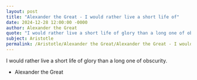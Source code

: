 ```yaml
---
layout: post
title: "Alexander the Great - I would rather live a short life of"
date: 2024-12-28 12:00:00 -0000
author: Alexander the Great
quote: "I would rather live a short life of glory than a long one of obscurity."
subject: Aristotle
permalink: /Aristotle/Alexander the Great/Alexander the Great - I would rather live a short life of
---
```


I would rather live a short life of glory than a long one of obscurity.

- Alexander the Great
